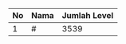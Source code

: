 | No | Nama            | Jumlah Level |
|----|-----------------|--------------|
| 1  | #    |    3539        |
